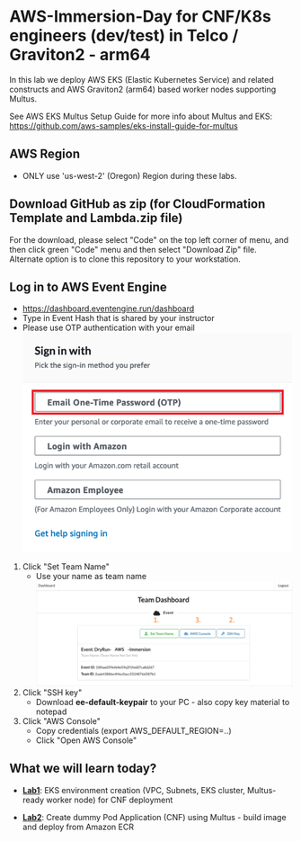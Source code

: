 # AWS-Immersion-Day for CNF/K8s engineers (dev/test) in Telco / Graviton2 - arm64

In this lab we deploy AWS EKS (Elastic Kubernetes Service) and related constructs and AWS Graviton2 (arm64) based worker nodes supporting Multus.

See AWS EKS Multus Setup Guide for more info about Multus and EKS: https://github.com/aws-samples/eks-install-guide-for-multus 

## AWS Region
* ONLY use 'us-west-2' (Oregon) Region during these labs.

## Download GitHub as zip (for CloudFormation Template and Lambda.zip file)
For the download, please select "Code" on the top left corner of menu, and then click green "Code" menu and then select "Download Zip" file.
Alternate option is to clone this repository to your workstation.

## Log in to AWS Event Engine
* https://dashboard.eventengine.run/dashboard
* Type in Event Hash that is shared by your instructor
* Please use OTP authentication with your email
  ![Otp](Lab1/images/otp.png)
1. Click "Set Team Name"
    * Use your name as team name  
    ![Dashboard](Lab1/images/dashboard-aws.png)
2. Click "SSH key" 
    * Download **ee-default-keypair** to your PC - also copy key material to notepad
3. Click "AWS Console"
    * Copy credentials (export AWS_DEFAULT_REGION=..) 
    * Click "Open AWS Console"

## What we will learn today? 
* **[Lab1](https://github.com/TheHannuAWS/AWS-Immersion-Day/tree/main/Lab1)**: EKS environment creation (VPC, Subnets, EKS cluster, Multus-ready worker node) for CNF deployment

* **[Lab2](https://github.com/TheHannuAWS/AWS-Immersion-Day/tree/main/Lab2)**: Create dummy Pod Application (CNF) using Multus - build image and deploy from Amazon ECR
